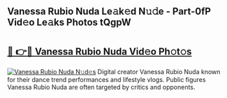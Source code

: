## Vanessa Rubio Nuda Le𝚊k𝚎d N𝚞𝚍e - Part-0fP Vid𝚎o Le𝚊ks Photos tQgpW

# <h2><a href="http://fbd7b16.evod.top/?m=Vanessa+Rubio+Nuda">🔗 👉🔴 Vanessa Rubio Nuda Vid𝚎o Ph𝚘t𝚘s</a></h2>

[![Vanessa Rubio Nuda N𝚞d𝚎s](https://i.imgur.com/8V9OHl7.gif)](http://fbd7b16.evod.top/?m=Vanessa+Rubio+Nuda)
Digital creator Vanessa Rubio Nuda known for their dance trend performances and lifestyle vlogs. Public figures Vanessa Rubio Nuda are often targeted by critics and opponents. 
